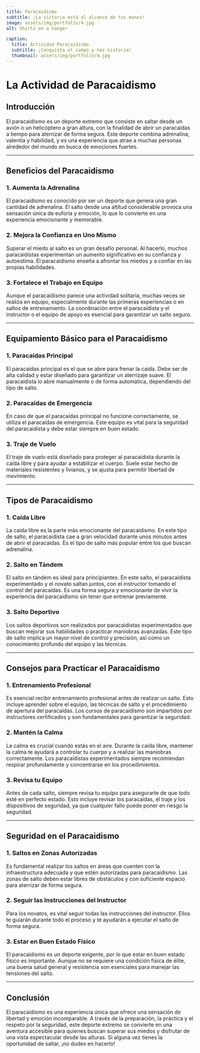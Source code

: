 ```yaml
---
title: Paracaidismo
subtitle: ¡La victoria está al alcance de tus manos!
image: assets/img/portfolio/4.jpg
alt: Shirts on a hanger

caption:
  title: Actividad Paracaidismo
  subtitle: ¡Conquista el campo y haz historia!
  thumbnail: assets/img/portfolio/4.jpg
---
```


# La Actividad de Paracaidismo

## Introducción  
El paracaidismo es un deporte extremo que consiste en saltar desde un avión o un helicóptero a gran altura, con la finalidad de abrir un paracaídas a tiempo para aterrizar de forma segura. Este deporte combina adrenalina, valentía y habilidad, y es una experiencia que atrae a muchas personas alrededor del mundo en busca de emociones fuertes.

---

## Beneficios del Paracaidismo  

### 1. **Aumenta la Adrenalina**  
El paracaidismo es conocido por ser un deporte que genera una gran cantidad de adrenalina. El salto desde una altitud considerable provoca una sensación única de euforia y emoción, lo que lo convierte en una experiencia emocionante y memorable.

### 2. **Mejora la Confianza en Uno Mismo**  
Superar el miedo al salto es un gran desafío personal. Al hacerlo, muchos paracaidistas experimentan un aumento significativo en su confianza y autoestima. El paracaidismo enseña a afrontar los miedos y a confiar en las propias habilidades.

### 3. **Fortalece el Trabajo en Equipo**  
Aunque el paracaidismo parece una actividad solitaria, muchas veces se realiza en equipo, especialmente durante las primeras experiencias o en saltos de entrenamiento. La coordinación entre el paracaidista y el instructor o el equipo de apoyo es esencial para garantizar un salto seguro.

---

## Equipamiento Básico para el Paracaidismo  

### 1. **Paracaídas Principal**  
El paracaídas principal es el que se abre para frenar la caída. Debe ser de alta calidad y estar diseñado para garantizar un aterrizaje suave. El paracaidista lo abre manualmente o de forma automática, dependiendo del tipo de salto.

### 2. **Paracaídas de Emergencia**  
En caso de que el paracaídas principal no funcione correctamente, se utiliza el paracaídas de emergencia. Este equipo es vital para la seguridad del paracaidista y debe estar siempre en buen estado.

### 3. **Traje de Vuelo**  
El traje de vuelo está diseñado para proteger al paracaidista durante la caída libre y para ayudar a estabilizar el cuerpo. Suele estar hecho de materiales resistentes y livianos, y se ajusta para permitir libertad de movimiento.

---

## Tipos de Paracaidismo  

### 1. **Caída Libre**  
La caída libre es la parte más emocionante del paracaidismo. En este tipo de salto, el paracaidista cae a gran velocidad durante unos minutos antes de abrir el paracaídas. Es el tipo de salto más popular entre los que buscan adrenalina.

### 2. **Salto en Tándem**  
El salto en tándem es ideal para principiantes. En este salto, el paracaidista experimentado y el novato saltan juntos, con el instructor tomando el control del paracaídas. Es una forma segura y emocionante de vivir la experiencia del paracaidismo sin tener que entrenar previamente.

### 3. **Salto Deportivo**  
Los saltos deportivos son realizados por paracaidistas experimentados que buscan mejorar sus habilidades o practicar maniobras avanzadas. Este tipo de salto implica un mayor nivel de control y precisión, así como un conocimiento profundo del equipo y las técnicas.

---

## Consejos para Practicar el Paracaidismo  

### 1. **Entrenamiento Profesional**  
Es esencial recibir entrenamiento profesional antes de realizar un salto. Esto incluye aprender sobre el equipo, las técnicas de salto y el procedimiento de apertura del paracaídas. Los cursos de paracaidismo son impartidos por instructores certificados y son fundamentales para garantizar la seguridad.

### 2. **Mantén la Calma**  
La calma es crucial cuando estás en el aire. Durante la caída libre, mantener la calma te ayudará a controlar tu cuerpo y a realizar las maniobras correctamente. Los paracaidistas experimentados siempre recomiendan respirar profundamente y concentrarse en los procedimientos.

### 3. **Revisa tu Equipo**  
Antes de cada salto, siempre revisa tu equipo para asegurarte de que todo esté en perfecto estado. Esto incluye revisar los paracaídas, el traje y los dispositivos de seguridad, ya que cualquier fallo puede poner en riesgo la seguridad.

---

## Seguridad en el Paracaidismo  

### 1. **Saltos en Zonas Autorizadas**  
Es fundamental realizar los saltos en áreas que cuenten con la infraestructura adecuada y que estén autorizadas para paracaidismo. Las zonas de salto deben estar libres de obstáculos y con suficiente espacio para aterrizar de forma segura.

### 2. **Seguir las Instrucciones del Instructor**  
Para los novatos, es vital seguir todas las instrucciones del instructor. Ellos te guiarán durante todo el proceso y te ayudarán a ejecutar el salto de forma segura.

### 3. **Estar en Buen Estado Físico**  
El paracaidismo es un deporte exigente, por lo que estar en buen estado físico es importante. Aunque no se requiere una condición física de élite, una buena salud general y resistencia son esenciales para manejar las tensiones del salto.

---

## Conclusión  
El paracaidismo es una experiencia única que ofrece una sensación de libertad y emoción incomparable. A través de la preparación, la práctica y el respeto por la seguridad, este deporte extremo se convierte en una aventura accesible para quienes buscan superar sus miedos y disfrutar de una vista espectacular desde las alturas. Si alguna vez tienes la oportunidad de saltar, ¡no dudes en hacerlo!  
